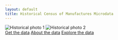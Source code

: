 ```yaml
---
layout: default
title: Historical Census of Manufactures Microdata
---
```


<div class="image-container">
  <img src="/CMF_data/Belchers.jpg" alt="Historical photo 1">
  <img src="/CMF_data/belchers_sheet.png" alt="Historical photo 2">
</div>

<div class="button-container">
  <a href="get-data.html">Get the data</a>
  <a href="about.html">About the data</a>
  <a href="explore.html">Explore the data</a>
</div>

